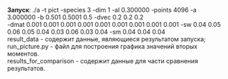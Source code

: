 __Запуск__: ./a -t pict -species 3 -dim 1 -al 0.300000 -points 4096 -a 3.000000 -b 0.501 0.5001 0.5 -dvec 0.2 0.2 0.2  
-dmat 0.001 0.001 0.001 0.001 0.001 0.001 0.001 0.001 0.001 -sw 0.04 0.05 0.06 0.05 0.04 0.03 0.06 0.03 0.04 -sm 0.04 0.04 0.04  
result_data - содержит данные, являющиеся результатом запуска;  
run_picture.py - файл для построения графика значений вторых моментов.  
results_for_comparison - содержит данные для части сравнения результатов.
